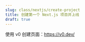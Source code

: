 ```yaml
---
slug: class/nextjs/create-project
title: 创建第一个 Next.js 项目并上线
draft: true
---
```


使用 v0 创建页面：https://v0.dev/